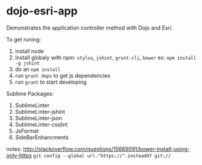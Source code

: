 dojo-esri-app
=============

Demonstrates the application controller method with Dojo and Esri.

To get runing:

1. install node
2. Install globaly with npm: `stylus`, `jshint`, `grunt-cli`, `bower` ex: `npm install -g jshint`
3. do an `npm install`
4. run `grunt deps` to get js dependencies
5. run `grunt` to start developing

Sublime Packages:

1. SublimeLinter
2. SublimeLinter-jshint
3. SublimeLinter-json
4. SublimeLinter-csslint
5. JsFormat
6. SideBarEnhancments

notes:
http://stackoverflow.com/questions/15669091/bower-install-using-only-https
`git config --global url."https://".insteadOf git://`